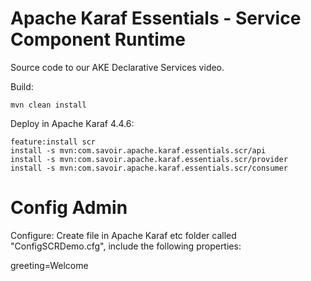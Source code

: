 # Apache Karaf Essentials - Service Component Runtime

Source code to our AKE Declarative Services video.

Build:

```text
mvn clean install
```

Deploy in Apache Karaf 4.4.6:

```text
feature:install scr
install -s mvn:com.savoir.apache.karaf.essentials.scr/api
install -s mvn:com.savoir.apache.karaf.essentials.scr/provider
install -s mvn:com.savoir.apache.karaf.essentials.scr/consumer
```

# Config Admin

Configure: Create file in Apache Karaf etc folder called "ConfigSCRDemo.cfg", include the following properties:

greeting=Welcome
